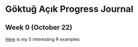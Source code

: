 # Göktuğ Açık Progress Journal

## Week 0 (October 22)

[Here](fies/hw0_interesting_examples.html) is my 5 interesting R examples
